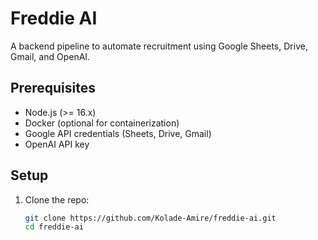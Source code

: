 # Freddie AI

A backend pipeline to automate recruitment using Google Sheets, Drive, Gmail, and OpenAI.

## Prerequisites
- Node.js (>= 16.x)
- Docker (optional for containerization)
- Google API credentials (Sheets, Drive, Gmail)
- OpenAI API key

## Setup
1. Clone the repo:
   ```bash
   git clone https://github.com/Kolade-Amire/freddie-ai.git
   cd freddie-ai